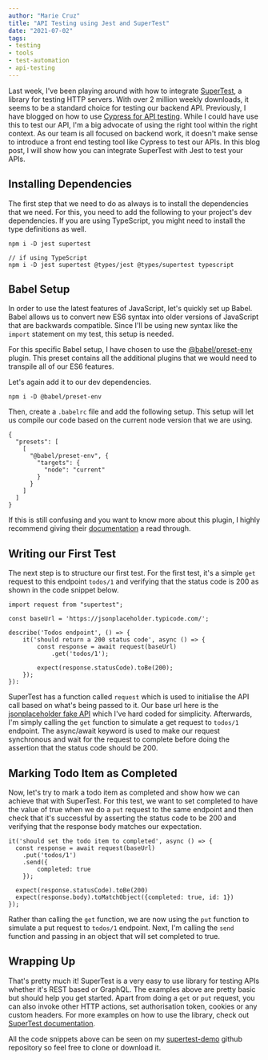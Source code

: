 ```yaml
---
author: "Marie Cruz"
title: "API Testing using Jest and SuperTest"
date: "2021-07-02"
tags:
- testing
- tools
- test-automation
- api-testing
---
```


Last week, I've been playing around with how to integrate [SuperTest](https://github.com/visionmedia/supertest#readme), a library for testing HTTP servers. With over 2 million weekly downloads, it seems to be a standard choice for testing our backend API. Previously, I have blogged on how to use [Cypress for API testing](https://www.testingwithmarie.com/posts/20200629-api-testing-with-cypress/). While I could have use this to test our API, I'm a big advocate of using the right tool within the right context. As our team is all focused on backend work, it doesn't make sense to introduce a front end testing tool like Cypress to test our APIs. In this blog post, I will show how you can integrate SuperTest with Jest to test your APIs.

## Installing Dependencies

The first step that we need to do as always is to install the dependencies that we need. For this, you need to add the following to your project's dev dependencies. If you are using TypeScript, you might need to install the type definitions as well. 

```
npm i -D jest supertest

// if using TypeScript
npm i -D jest supertest @types/jest @types/supertest typescript
```

## Babel Setup

In order to use the latest features of JavaScript, let's quickly set up Babel. Babel allows us to convert new ES6 syntax into older versions of JavaScript that are backwards compatible. Since I'll be using new syntax like the `import` statement on my test, this setup is needed.

For this specific Babel setup, I have chosen to use the [@babel/preset-env](https://babeljs.io/docs/en/babel-preset-env) plugin. This preset contains all the additional plugins that we would need to transpile all of our ES6 features. 

Let's again add it to our dev dependencies.

`npm i -D @babel/preset-env`

Then, create a `.babelrc` file and add the following setup. This setup will let us compile our code based on the current node version that we are using.

```
{
  "presets": [
    [
      "@babel/preset-env", {
        "targets": {
          "node": "current"
        }
      }
    ]
  ]
}
```

If this is still confusing and you want to know more about this plugin, I highly recommend giving their [documentation](https://babeljs.io/docs/en/babel-preset-env) a read through.

## Writing our First Test

The next step is to structure our first test. For the first test, it's a simple `get` request to this endpoint `todos/1` and verifying that the status code is 200 as shown in the code snippet below.

```
import request from "supertest";

const baseUrl = 'https://jsonplaceholder.typicode.com/';

describe('Todos endpoint', () => {
	it('should return a 200 status code', async () => {
		const response = await request(baseUrl)
			.get('todos/1');

		expect(response.statusCode).toBe(200);
	});
}):
```

SuperTest has a function called `request` which is used to initialise the API call based on what's being passed to it. Our base url here is the [jsonplaceholder fake API](https://jsonplaceholder.typicode.com/) which I've hard coded for simplicity. Afterwards, I'm simply calling the `get` function to simulate a get request to `todos/1` endpoint. The async/await keyword is used to make our request synchronous and wait for the request to complete before doing the assertion that the status code should be 200.

## Marking Todo Item as Completed

Now, let's try to mark a todo item as completed and show how we can achieve that with SuperTest. For this test, we want to set completed to have the value of true when we do a `put` request to the same endpoint and then check that it's successful by asserting the status code to be 200 and verifying that the response body matches our expectation.

```
it('should set the todo item to completed', async () => {
  const response = await request(baseUrl)
    .put('todos/1')
    .send({
        completed: true
    });

  expect(response.statusCode).toBe(200)
  expect(response.body).toMatchObject({completed: true, id: 1})
});
```

Rather than calling the `get` function, we are now using the `put` function to simulate a put request to `todos/1` endpoint. Next, I'm calling the `send` function and passing in an object that will set completed to true.

## Wrapping Up

That's pretty much it! SuperTest is a very easy to use library for testing APIs whether it's REST based or GraphQL. The examples above are pretty basic but should help you get started. Apart from doing a `get` or `put` request, you can also invoke other HTTP actions, set authorisation token, cookies or any custom headers. For more examples on how to use the library, check out [SuperTest documentation](https://www.npmjs.com/package/supertest). 

All the code snippets above can be seen on my [supertest-demo](https://github.com/mdcruz/supertest-demo) github repository so feel free to clone or download it.


